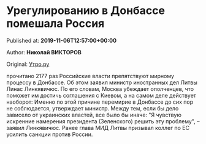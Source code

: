 
# Урегулированию в Донбассе помешала Россия

Published at: **2019-11-06T12:57:00+00:00**

Author: **Николай ВИКТОРОВ**

Original: [Утро.ру](https://utro.ru/politics/2019/11/06/1423530.shtml)

прочитано 2177 раз
Российские власти препятствуют мирному процессу в Донбассе. Об этом заявил министр иностранных дел Литвы Линас Линкявичюс. По его словам, Москва убеждает ополченцев, что поможет им достичь соглашения с Киевом, а на самом деле действует наоборот:
Именно по этой причине перемирие в Донбассе до сих пор не соблюдается, утверждает министр. Между тем, если бы дело зависело от украинских властей, все было бы иначе:
"Я чувствую искренние намерения президента (Зеленского) решить эту проблему", – заявил Линкявичюс.
Ранее глава МИД Литвы призывал коллег по ЕС усилить санкции против России.
